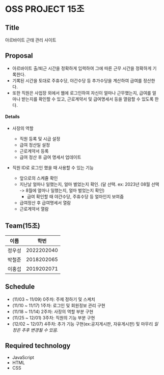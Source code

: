 # OSS PROJECT 15조

## Title
아르바이트 근태 관리 사이트

## Proposal
* 아르바이트 출/퇴근 시간을 정확하게 입력하여 그에 따른 근무 시간을 정확하게 기록한다.
* 기록된 시간을 토대로 주휴수당, 야간수당 등 추가수당을 계산하여 급여를 정산한다.
* 또한 직원은 사업장 외에서 웹에 로그인하여 자신이 얼마나 근무했는지, 급여를 얼마나 받는지를 확인할 수 있고, 근로계약서 및 급여명세서 등을 열람할 수 있도록 한다.

#### Details
* 사장의 역할
  * 직원 등록 및 시급 설정
  * 급여 정산일 설정
  * 근로계약서 등록
  * 급여 정산 후 급여 명세서 업데이트
  
* 직원 ID로 로그인 했을 때 사용할 수 있는 기능
  * 앞으로의 스케쥴 확인
  * 지난날 얼마나 일했는지, 얼마 벌었는지 확인. (달 선택. ex: 2023년 08월 선택 -> 8월에 얼마나 일했는지, 얼마 벌었는지 확인)
    * 급여 확인할 때 야갼수당, 주휴수당 등 얼마인지 보여줌
  * 급여정산 후 급여명세서 열람
  * 근로계약서 열람

## Team(15조)
이름|학번
---|---
정우성|2022202040
박철준|2018202065
이홍섭|2019202071

## Schedule
* (11/03 ~ 11/09) 0주차: 주제 정하기 및 스케치
* (11/10 ~ 11/17) 1주차: 로그인 및 회원정보 관리 구현
* (11/18 ~ 11/14) 2주차: 사장의 역할 부분 구현
* (11/25 ~ 12/01) 3주차: 직원의 기능 부분 구현
* (12/02 ~ 12/07) 4주차: 추가 기능 구현(ex:공지게시판, 자유게시판) 및 마무리
_일정은 추후 변경될 수 있음._

## Required technology
* JavaScript
* HTML
* CSS
